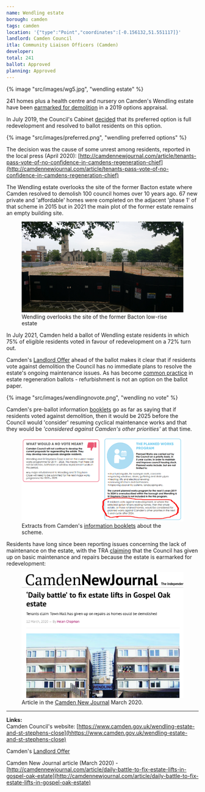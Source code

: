 ```yaml
---
name: Wendling estate 
borough: camden
tags: camden
location: '{"type":"Point","coordinates":[-0.156132,51.551117]}'
landlord: Camden Council
itla: Community Liaison Officers (Camden)
developer:
total: 241
ballot: Approved
planning: Approved
---
```

{% image "src/images/wg5.jpg", "wendling estate" %}

241 homes plus a health centre and nursery on Camden's Wendling estate have been [earmarked for demolition](https://www.camden.gov.uk/wendling-estate-and-st-stephens-close) in a 2019 options appraisal.  

In July 2019, the Council's Cabinet [decided](http://democracy.camden.gov.uk/documents/s81826/12%20The%20Future%20of%20Wendling%20Estate.pdf) that its preferred option is full redevelopment and resolved to ballot residents on this option.

{% image "src/images/preferred.png", "wendling preferred options" %}

The decision was the cause of some unrest among residents, reported in the local press (April 2020): 
[http://camdennewjournal.com/article/tenants-pass-vote-of-no-confidence-in-camdens-regeneration-chief](http://camdennewjournal.com/article/tenants-pass-vote-of-no-confidence-in-camdens-regeneration-chief)

The Wendling estate overlooks the site of the former Bacton estate where Camden resolved to demolish 100 council homes over 10 years ago. 67 new private and 'affordable' homes were completed on the adjacent 'phase 1' of that scheme in 2015 but in 2021 the main plot of the former estate remains an empty building site. 

<figure class="figure">
<img src="/images/bacton.jpg" class="img-fluid rounded img-thumbnail">
<figcaption class="figure-caption text-right">Wendling overlooks the site of the former Bacton low-rise estate</figcaption>
</figure>

In July 2021, Camden held a ballot of Wendling estate residents in which 75% of eligible residents voted in favour of redevelopment on a 72% turn out.

Camden's [Landlord Offer](/images/wendlingoffer.pdf) ahead of the ballot makes it clear that if residents vote against demolition the Council has no immediate plans to resolve the estate's ongoing maintenance issues. As has become [common practice](https://www.estatewatch.london/approved/ballotexemptions/) in estate regeneration ballots - refurbishment is not an option on the ballot paper.

{% image "src/images/wendlingnovote.png", "wendling no vote" %}

Camden's pre-ballot information [booklets](/images/wendlingbooklet.pdf) go as far as saying that if residents voted against demolition, then it would be 2025 before the Council would 'consider' resuming cyclical maintenance works and that they would be _'considered against Camden's other priorities'_ at that time.

<figure class="figure">
<img src="/images/wendlingbooklet.png" class="img-fluid rounded img-thumbnail">
<figcaption class="figure-caption text-right">Extracts from Camden's <a href="/images/wendlingbooklet.pdf">information booklets</a> about the scheme.</figcaption>
</figure>

Residents have long since been reporting issues concerning the lack of maintenance on the estate, with the TRA [claiming](http://camdennewjournal.com/article/daily-battle-to-fix-estate-lifts-in-gospel-oak-estate) that the Council has given up on basic maintenance and repairs because the estate is earmarked for redevelopment:

<figure class="figure">
<img src="/images/camdennewjournal.png" class="img-fluid rounded img-thumbnail">
<figcaption class="figure-caption text-right">Article in the <a href="http://camdennewjournal.com/article/daily-battle-to-fix-estate-lifts-in-gospel-oak-estate">Camden New Journal</a> March 2020.</figcaption>
</figure>

---

__Links:__  
Camden Council's website: [https://www.camden.gov.uk/wendling-estate-and-st-stephens-close](hhttps://www.camden.gov.uk/wendling-estate-and-st-stephens-close)

Camden's [Landlord Offer](/images/wendlingoffer.pdf)

Camden New Journal article (March 2020) - [http://camdennewjournal.com/article/daily-battle-to-fix-estate-lifts-in-gospel-oak-estate](http://camdennewjournal.com/article/daily-battle-to-fix-estate-lifts-in-gospel-oak-estate)
